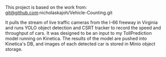 This project is based on the work from:
git@github.com:nicholaskajoh/Vehicle-Counting.git

It pulls the stream of live traffic cameras from the I-66 freeway in Virginia and runs YOLO object detection and CSRT tracker to record the speed and throughput of cars. It was designed to be an input to my TollPrediction model running on Kinetica. The results of the model are pushed into Kinetica's DB, and images of each detected car is stored in Minio object storage.
